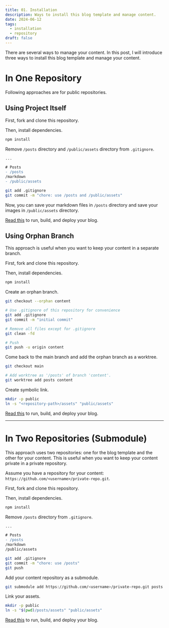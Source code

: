 ```yaml
---
title: 01. Installation
description: Ways to install this blog template and manage content.
date: 2024-06-12
tags:
  - installation
  - repository
draft: false
---
```


There are several ways to manage your content.
In this post, I will introduce three ways to install this blog template and manage your content.

# In One Repository

Following approaches are for public repositories.

## Using Project Itself

First, fork and clone this repository.

Then, install dependencies.

```bash
npm install
```

Remove `/posts` directory and `/public/assets` directory from `.gitignore`.

```diff
...

# Posts
- /posts
/markdown
- /public/assets
```

```bash
git add .gitignore
git commit -m "chore: use /posts and /public/assets"
```

Now, you can save your markdown files in `/posts` directory and save your images in `/public/assets` directory.

[Read this](/getting-started/run-build-deploy.md) to run, build, and deploy your blog.

## Using Orphan Branch

This approach is useful when you want to keep your content in a separate branch.

First, fork and clone this repository.

Then, install dependencies.

```bash
npm install
```

Create an orphan branch.

```bash
git checkout --orphan content

# Use .gitignore of this repository for convenience
git add .gitignore
git commit -m "initial commit"

# Remove all files except for .gitignore
git clean -fd

# Push
git push -u origin content
```

Come back to the main branch and add the orphan branch as a worktree.

```bash
git checkout main

# Add worktree as '/posts' of branch 'content'.
git worktree add posts content
```

Create symbolic link.

```bash
mkdir -p public
ln -s "<repository-path>/assets" "public/assets"
```

[Read this](/getting-started/run-build-deploy.md) to run, build, and deploy your blog.

---

# In Two Repositories (Submodule)

This approach uses two repositories: one for the blog template and the other for your content.
This is useful when you want to keep your content private in a private repository.

Assume you have a repository for your content: `https://github.com/<username>/private-repo.git`.

First, fork and clone this repository.

Then, install dependencies.

```bash
npm install
```

Remove `/posts` directory from `.gitignore`.

```diff
...

# Posts
- /posts
/markdown
/public/assets
```

```bash
git add .gitignore
git commit -m "chore: use /posts"
git push
```

Add your content repository as a submodule.

```bash
git submodule add https://github.com/<username>/private-repo.git posts 
```

Link your assets.

```bash
mkdir -p public
ln -s "$(pwd)/posts/assets" "public/assets"
```

[Read this](/getting-started/run-build-deploy.md) to run, build, and deploy your blog.
